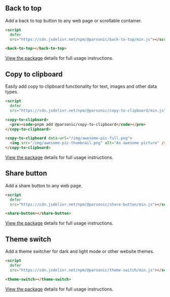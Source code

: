 ## Back to top

Add a back to top button to any web page or scrollable container.

```html
<script
  defer
  src="https://cdn.jsdelivr.net/npm/@parsonic/back-to-top/min.js"></script>

<back-to-top></back-to-top>
```

[View the package](./packages/back-to-top) details for full usage instructions.

## Copy to clipboard

Easily add copy to clipboard functionality for text, images and other data
types.

```html
<script
  defer
  src="https://cdn.jsdelivr.net/npm/@parsonic/copy-to-clipboard/min.js"></script>

<copy-to-clipboard>
  <pre><code>pnpm add @parsonic/copy-to-clipboard</code></pre>
</copy-to-clipboard>

<copy-to-clipboard data-url="/img/awesome-pic-full.png">
  <img src="/img/awesome-pic-thumbnail.png" alt="An awesome picture" />
</copy-to-clipboard>
```

[View the package](./packages/copy-to-clipboard) details for full usage
instructions.

## Share button

Add a share button to any web page.

```html
<script
  defer
  src="https://cdn.jsdelivr.net/npm/@parsonic/share-button/min.js"></script>

<share-button></share-button>
```

[View the package](./packages/share-button) details for full usage instructions.

## Theme switch

Add a theme switcher for dark and light mode or other website themes.

```html
<script
  defer
  src="https://cdn.jsdelivr.net/npm/@parsonic/theme-switch/min.js"></script>

<theme-switch></theme-switch>
```

[View the package](./packages/theme-switch) details for full usage instructions.
